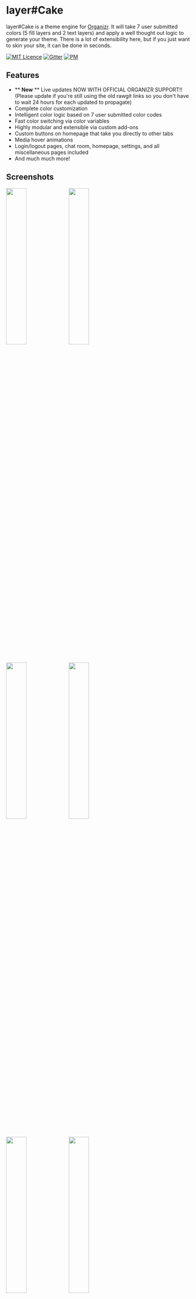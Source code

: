 # layer#Cake
layer#Cake is a theme engine for [Organizr](https://github.com/causefx/Organizr). It will take 7 user submitted colors (5 fill layers and 2 text layers) and apply a well thought out logic to generate your theme. There is a lot of extensibility here, but if you just want to skin your site, it can be done in seconds.

[![MIT Licence](https://badges.frapsoft.com/os/mit/mit.svg?v=103)](https://github.com/leram84/layer.Cake/blob/master/LICENSE) [![Gitter](https://badges.gitter.im/Join%20Chat.svg)](https://gitter.im/layer-Cake/Lobby?utm_source=badge&utm_medium=badge&utm_campaign=pr-badge) [![PM](https://img.shields.io/badge/Reddit-Message-lightgrey.svg)](https://www.reddit.com/message/compose?to=leram84&subject=layer.Cake) 

## Features

* ** **New** ** Live updates NOW WITH OFFICIAL ORGANIZR SUPPORT!! (Please update if you're still using the old rawgit links so you don't have to wait 24 hours for each updated to propagate)
* Complete color customization
* Intelligent color logic based on 7 user submitted color codes
* Fast color switching via color variables
* Highly modular and extensible via custom add-ons
* Custom buttons on homepage that take you directly to other tabs
* Media hover animations
* Login/logout pages, chat room, homepage, settings, and all miscellaneous pages included
* And much much more!

## Screenshots

<img src="https://raw.githubusercontent.com/leram84/layer.Cake/Screenshots/Fin3.png" width="33%"> <img src="https://raw.githubusercontent.com/leram84/layer.Cake/Screenshots/WeylandHP.png" width="33%"> <img src="https://raw.githubusercontent.com/leram84/layer.Cake/Screenshots/Fin4.png" width="33%"> <img src="https://raw.githubusercontent.com/leram84/layer.Cake/Screenshots/Fin1.png" width="33%"> <img src="https://raw.githubusercontent.com/leram84/layer.Cake/Screenshots/settings.PNG" width="33%"> <img src="https://raw.githubusercontent.com/leram84/layer.Cake/Screenshots/Fin2.png" width="33%">

Thanks [gilbN](https://github.com/gilbN) and [prof](https://github.com/jonfinley)!

If anyone else would like to submit screenshots please do so in issues. I love seeing what you guys come up with!

## Installation Instructions

You now have 3 install paths to choose from: Basic Live Default, Advanced Live Custom, and Super Duper Advanced Static :)

### 1) Default (Live)
(I just wanna dark theme this thing and move on!)

Ok, SUPER simple. 
1) Copy and paste the complete contents of [Default.css](https://github.com/leram84/layer.Cake/blob/master/Live/Default.css) to your CSS box in Organizr (Settings/Edit Colors/Gear Icon).
2) Edit the 7 colors with your own hex codes.... Let me say that again. EDIT THE 7 COLORS WITH YOUR OWN HEX CODES. If you need help choosing colors I highly recommend you check out [coolors.co](https://coolors.co/).
3) That's it... seriously, you're all done! You're probably gonna want to go eat some cake now :)

| Pros  | Cons |
| ------------- | ------------- |
| <ul><li>Fast and Easy Install</li><li>Live Updates so you don't have to adjust <br/> manually after every Organizr update</li></ul> | <ul><li>Limited Customization</li><li>Live Updates also mean you <br/> are at the mercy of this repo</li></ul> |


### 2) Custom (Live)
(I need more colors!)

This setup will allow you to customize a bunch of stuff (Homepage, login, chat, miscellaneous, and Calendar) individually. It is identical to the default installation, you just have more colors you can set. 
1) Copy and paste the complete contents of [Custom.css](https://github.com/leram84/layer.Cake/blob/master/Live/Custom.css) to your CSS box in Organizr (Settings/Edit Colors/Gear Icon).
2) Edit the 32 colors with your own hex codes (though you will likely reuse many). 
3) ????
4) Profit

**** Disclaimer: Please note that this option comes with an extra set of colors labeled "extraLayer". These serve no function other than to act as a placeholder for future addons. You can leave them as is and they won't cause any trouble :)


| Pros  | Cons |
| ------------- | ------------- |
| <ul><li>Tons of Custom Colors!</li><li>Live Updates so you don't have to adjust <br/> manually after every Organizr update</li></ul> | <ul><li>Will take a little longer to configure</li><li>Live Updates also mean you <br/> are at the mercy of this repo</li></ul> |

### 3) Static
(I fork cake like this for breakfast)

If for whatever reason you don't want to sync your theme to this repo and want to manually manage and update it on your own, I've setup a static version of the css [here](https://github.com/leram84/layer.Cake/blob/master/CSS/Static.css). I will keep this updated, but there won't be any versioning so you're on your own for following commits. If you do want to go this route but need a little hand holding, [gilbN](https://github.com/gilbN) has made some pretty extensive documentation [here](https://blog.weyland.tech/blog/customizing-organizr-with-layer-cake). 


| Pros  | Cons |
| ------------- | ------------- |
| <ul><li>God mode... you can have whatever you want</li><li>You have complete customization <br/> control over everything</li></ul> | <ul><li>This is the most time consuming option</li><li>Will have to manually update your theme <br/> after every new Organizr feature is added</li></ul> |

## Add-Ons

Once your base theme is setup, you can also make some customization's and additions via [Add-ons](https://github.com/leram84/layer.Cake/tree/master/Add-Ons)

[Remove Blur Add-On](https://github.com/leram84/layer.Cake/blob/master/Add-Ons/Remove-Blur.css)
> **Description**:  Remove the Blur Effect that displays over ACTIVE icons in the sidebar. <br/>
> **Installation**: Paste `<link rel="stylesheet" type="text/css" href="ajax.php?a=show-file&file=https://raw.githubusercontent.com/leram84/layer.Cake/master/Add-Ons/Remove-Blur.css">` into the "CSS Add-On Links Section" of your Organizr CSS box.

[Remove Close Button Add-On](https://github.com/leram84/layer.Cake/blob/master/Add-Ons/Remove-Close-iFrame-Button.css) <br/>
**Disclaimer**: I'll leave this up, but I don't recommend you use this anymore since I just realized it will also hide the X when in split screen view. In that case you won't have any on screen promts to close the second screen, only refresh and the `Esc + Esc` shortcut will work. Buyer beware.
> **Description**:  Remove the Close iFrame Button from the top bar of Organizr. <br/>
> **Installation**: Paste `<link rel="stylesheet" type="text/css" href="ajax.php?a=show-file&file=https://raw.githubusercontent.com/leram84/layer.Cake/master/Add-Ons/Remove-Close-iFrame-Button.css">` into the "CSS Add-On Links Section" of your Organizr CSS box.

[Remove Popout Button Add-On](https://github.com/leram84/layer.Cake/blob/master/Add-Ons/Remove-Popout-Button.css)
> **Description**:  Remove the iFrame Popout Button from the top bar of Organizr. <br/>
> **Installation**: Paste `<link rel="stylesheet" type="text/css" href="ajax.php?a=show-file&file=https://raw.githubusercontent.com/leram84/layer.Cake/master/Add-Ons/Remove-Popout-Button.css">` into the "CSS Add-On Links Section" of your Organizr CSS box.

[Homepage Background Image Add-On](https://github.com/leram84/layer.Cake/blob/master/Add-Ons/Homepage-Background-Image.html)
> **Description**:  Add an image as your homepage background. <br/>
> **Installation**: Copy and paste [this code](https://github.com/leram84/layer.Cake/blob/master/Add-Ons/Homepage-Background-Image.html) to the bottom of your HTML box, and edit the `<<User Edit>>` line.

[Custom Button Module Add-Ons](https://github.com/leram84/layer.Cake/tree/master/Add-Ons) 
> **Description**:  Adds Custom Buttons to the top of your homepage that will navigate to other tabs INSIDE Organizr <br/>
> **Installation**: Choose your layout from the [HTML Add-On Section](https://github.com/leram84/layer.Cake/tree/master/Add-Ons) and paste the code to the bottom of your HTML box. Then edit the 6-8 `<<User Edit>>` lines identified in the code.

[Rounded DL Tab Buttons](https://github.com/leram84/layer.Cake/blob/master/Add-Ons/Rounded-DL-Tabs.css) (**User Request**)
> **Description**:  This will change the Download Panels tabs from square buttons to rounded. <br/>
> **Installation**: Paste `<link rel="stylesheet" type="text/css" href="ajax.php?a=show-file&file=https://raw.githubusercontent.com/leram84/layer.Cake/master/Add-Ons/Rounded-DL-Tabs.css">` into the "CSS Add-On Links Section" of your Organizr CSS box.

## Roll Credits

* Obviously none of this would be possible without [@causefx](https://github.com/causefx) and the amazing work he has done with [Organizr](https://github.com/causefx/Organizr) But much more than that (and on a personal level) he has been one of the most altruistic devs I have yet to come across! On top of the one man show that is Organizr... the dude literally spends hours a day closing issues on git/reddit/gitter and is personally responsible for hundreds (thousands?) of running web servers.... Also he literally taught me everything I needed to know to make this repo. Cheers homie!

* Shout out to team Organizr on [gitter](https://gitter.im/Organizrr/Lobby) and [reddit](https://www.reddit.com/r/organizr/). Best online community I've ever had the privilege of being a part of, and an incredible learning experience. layer#Cake is my way of payin it back :)
